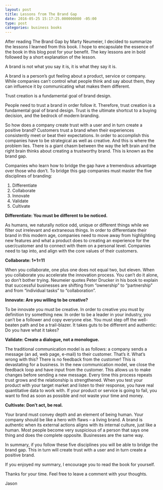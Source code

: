 ```yaml
---
layout: post
title: Lessons from The Brand Gap
date: 2016-05-25 15:17:25.000000000 -05:00
type: post
categories: business books
---
```

After reading The Brand Gap by Marty Neumeier, I decided to summarize the lessons I learned from this book.  I hope to encapsulate the essence of the book in this blog post for your benefit.  The key lessons are in bold followed by a short explanation of the lesson.

A brand is not what you say it is, it is what they say it is.

A brand is a person’s gut feeling about a product, service or company.  While companies can’t control what people think and say about them, they can influence it by communicating what makes them different.

Trust creation is a fundamental goal of brand design.

People need to trust a brand in order follow it.  Therefore, trust creation is a fundamental goal of brand design.  Trust is the ultimate shortcut to a buying decision, and the bedrock of modern branding.

So how does a company create trust with a user and in turn create a positive brand?  Customers trust a brand when their experiences consistently meet or beat their expectations.  In order to accomplish this companies have to be strategical as well as creative.  And this is where the problem lies.  There is a giant chasm between the way the left brain and the right brain thinks about creating a trustworthy brand.  This is known as the brand gap.

Companies who learn how to bridge the gap have a tremendous advantage over those who don’t.  To bridge this gap companies must master the five disciplines of branding:
1. Differentiate
2. Collaborate
3. Innovate
4. Validate
5. Cultivate

**Differentiate: You must be different to be noticed.**

As humans, we naturally notice odd, unique or different things while we filter out irrelevant and extraneous things.  In order to differentiate their brand in this modern age, companies need to move away from highlighting new features and what a product does to creating an experience for the user/customer and to connect with them on a personal level.  Companies need to tap into, and align with the core values of their customers.

**Collaborate: 1+1=11**

When you collaborate, one plus one does not equal two, but eleven.  When you collaborate you accelerate the innovation process.  You can’t do it alone, so don’t bother trying.  Neumeier quotes Peter Drucker in his book to explain that successful businesses are shifting from “ownership” to “partnership” and from “individual tasks” to “collaboration”.

**Innovate: Are you willing to be creative?**

To be innovate you must be creative.  In order to creative you must by definition try something new.  In order to be a leader in your industry, you can’t be a follower and copy everyone else.  You must step off the well-beaten path and be a trail-blazer.  It takes guts to be different and authentic:  Do you have what it takes?

**Validate: Create a dialogue, not a monologue.**

The traditional communication model is as follows: a company sends a message (an ad, web page, e-mail) to their customer.  That’s it.  What’s wrong with this? There is no feedback from the customer!  This is devastating for a business.  In the new communication model, we close the feedback loop and have input from the customer.  This allows us to make changes before sending a new message.  Every time this process repeats trust grows and the relationship is strengthened.  When you test your product with your target market and listen to their response, you have real quantitative data to work with.  If your product or service is going to fail, you want to find as soon as possible and not waste your time and money.

**Cultivate: Don’t act, be real.**

Your brand must convey depth and an element of being human.  Your company should be like a hero with flaws – a living brand.  A brand is authentic when its external actions aligns with its internal culture, just like a human.  Most people become very suspicious of a person that says one thing and does the complete opposite.  Businesses are the same way.

In summary, if you follow these five disciplines you will be able to bridge the brand gap.  This in turn will create trust with a user and in turn create a positive brand.

If you enjoyed my summary, I encourage you to read the book for yourself.

Thanks for your time.  Feel free to leave a comment with your thoughts.

Jason
